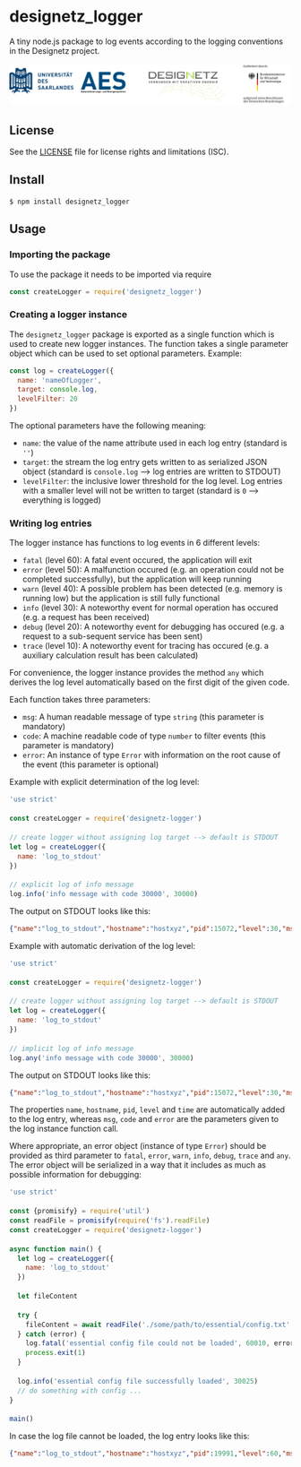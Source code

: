 # designetz_logger
A tiny node.js package to log events according to the logging conventions in the Designetz project.

![Set of logos](./docs/logos_uds_aes_designetz_bmwi.png)

## License
See the [LICENSE](./LICENSE) file for license rights and limitations (ISC).

## Install
```
$ npm install designetz_logger
```

## Usage
### Importing the package
To use the package it needs to be imported via require

```javascript
const createLogger = require('designetz_logger')
```

### Creating a logger instance
The `designetz_logger` package is exported as a single function which is used to create new logger instances. The function takes a single parameter object which can be used to set optional parameters.
Example:
```javascript
const log = createLogger({
  name: 'nameOfLogger',
  target: console.log,
  levelFilter: 20
})
```

The optional parameters have the following meaning:
* `name`: the value of the name attribute used in each log entry (standard is `''`)
* `target`: the stream the log entry gets written to as serialized JSON object (standard is `console.log` --> log entries are written to STDOUT)
* `levelFilter`: the inclusive lower threshold for the log level. Log entries with a smaller level will not be written to target (standard is `0` --> everything is logged)

### Writing log entries
The logger instance has functions to log events in 6 different levels:
* `fatal` (level 60): A fatal event occured, the application will exit
* `error` (level 50): A malfunction occured (e.g. an operation could not be completed successfully), but the application will keep running
* `warn` (level 40): A possible problem has been detected (e.g. memory is running low) but the application is still fully functional
* `info` (level 30): A noteworthy event for normal operation has occured (e.g. a request has been received)
* `debug` (level 20): A noteworthy event for debugging has occured (e.g. a request to a sub-sequent service has been sent)
* `trace` (level 10): A noteworthy event for tracing has occured (e.g. a auxiliary calculation result has been calculated)

For convenience, the logger instance provides the method `any` which derives the log level automatically based on the first digit of the given code.

Each function takes three parameters:
* `msg`: A human readable message of type `string` (this parameter is mandatory)
* `code`: A machine readable code of type `number` to filter events (this parameter is mandatory)
* `error`: An instance of type `Error` with information on the root cause of the event (this parameter is optional)

Example with explicit determination of the log level:
```javascript
'use strict'

const createLogger = require('designetz-logger')

// create logger without assigning log target --> default is STDOUT
let log = createLogger({
  name: 'log_to_stdout'
})

// explicit log of info message
log.info('info message with code 30000', 30000)
```

The output on STDOUT looks like this:
```json
{"name":"log_to_stdout","hostname":"hostxyz","pid":15072,"level":30,"msg":"info message with code 30000","code":30000,"time":"2018-07-21T14:00:31.783Z"}
```

Example with automatic derivation of the log level:
```javascript
'use strict'

const createLogger = require('designetz-logger')

// create logger without assigning log target --> default is STDOUT
let log = createLogger({
  name: 'log_to_stdout'
})

// implicit log of info message
log.any('info message with code 30000', 30000)
```

The output on STDOUT looks like this:
```json
{"name":"log_to_stdout","hostname":"hostxyz","pid":15072,"level":30,"msg":"info message with code 30000","code":30000,"time":"2018-07-21T14:00:31.783Z"}
```

The properties `name`, `hostname`, `pid`, `level` and `time` are automatically added to the log entry, whereas `msg`, `code` and `error` are the parameters given to the log instance function call.

Where appropriate, an error object (instance of type `Error`) should be provided as third parameter to `fatal`, `error`, `warn`, `info`, `debug`, `trace` and `any`. The error object will be serialized in a way that it includes as much as possible information for debugging:

```javascript
'use strict'

const {promisify} = require('util')
const readFile = promisify(require('fs').readFile)
const createLogger = require('designetz-logger')

async function main() {
  let log = createLogger({
    name: 'log_to_stdout'
  })

  let fileContent

  try {
    fileContent = await readFile('./some/path/to/essential/config.txt', {encoding: 'utf8'})
  } catch (error) {
    log.fatal('essential config file could not be loaded', 60010, error)
    process.exit(1)
  }
  
  log.info('essential config file successfully loaded', 30025)
  // do something with config ...
}

main()
```

In case the log file cannot be loaded, the log entry looks like this:
```json
{"name":"log_to_stdout","hostname":"hostxyz","pid":19991,"level":60,"msg":"essential config file could not be loaded","code":60010,"err":{"errno":-2,"code":"ENOENT","syscall":"open","path":"./some/path/to/essential/config.txt","name":"Error","message":"ENOENT: no such file or directory, open './some/path/to/essential/config.txt'","stack":"Error: ENOENT: no such file or directory, open './some/path/to/essential/config.txt'"},"time":"2018-07-21T14:29:13.378Z"}
```